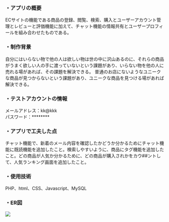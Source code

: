 ### ・アプリの概要<br>
 ECサイトの機能である商品の登録、閲覧、検索、購入とユーザーアカウント管理とレビューと評価機能に加えて、チャット機能の情報共有とユーザープロフィールを組み合わせたものである。

### ・制作背景<br>
自分にはいらない物で他の人は欲しい物は世の中に沢山あるのに、それらの商品がうまく欲しい人の手に渡っていないという課題があり、いらない物を他の人に売れる場があれば、その課題を解決できる。
普通のお店にないようなユニークな商品が見つからないという課題があり、ユニークな商品を見つける場があれば解決できる。

### ・テストアカウントの情報<br>
メールアドレス：kk@kkk<br>
パスワード：********

### ・アプリで工夫した点<br>
チャット機能で、新着のメール内容を確認したかどうか分かるためにチャット機能に既読機能を追加したこと。検索しやすいように、商品にタグ機能を追加したこと。どの商品が人気か分かるために、どの商品が購入されかをカウ##ントして、人気ランキング画面を追加したこと。

### ・使用技術<br>
PHP、html、CSS、Javascript、MySQL

### ・ER図
<img src="https://github.com/KeigoKusano/ECRepository/assets/157560243/c2deb217-610a-4cae-acbe-6e95e9cbdbe1" >
